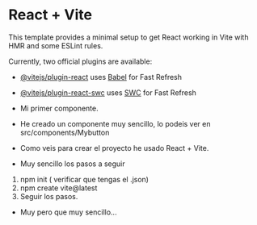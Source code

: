 # React + Vite

This template provides a minimal setup to get React working in Vite with HMR and some ESLint rules.

Currently, two official plugins are available:

- [@vitejs/plugin-react](https://github.com/vitejs/vite-plugin-react/blob/main/packages/plugin-react/README.md) uses [Babel](https://babeljs.io/) for Fast Refresh
- [@vitejs/plugin-react-swc](https://github.com/vitejs/vite-plugin-react-swc) uses [SWC](https://swc.rs/) for Fast Refresh

- Mi primer componente.
- He creado un componente muy sencillo, lo podeis ver en src/components/Mybutton
- Como veis para crear el proyecto he usado React + Vite.
- Muy sencillo los pasos a seguir
1. npm init ( verificar que tengas el .json)
2. npm create vite@latest
3. Seguir los pasos.
- Muy pero que muy sencillo...